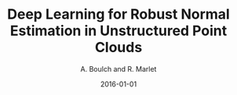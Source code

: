 ---
title: 'Deep Learning for Robust Normal Estimation in Unstructured Point Clouds'
author: 'A. Boulch and R. Marlet'
collection: publications
permalink:
date: 2016-01-01
type: journal
venue: 'Computer Graphics Forum, Wiley'
venue2: 'Symposium on Geometry Processing 201 (SGP 2016)'
venue3:
paperurl: 'https://onlinelibrary.wiley.com/doi/abs/10.1111/cgf.12983'
arxivurl: 
halurl: 
codeurl: 'https://github.com/aboulch/normals_HoughCNN'
mediumurl: 
blogurl: 
pdfurl: 'https://aboulch.github.io/files/2016_sgp_normals.pdf'
slidesurl: 'https://aboulch.github.io/files/talks/2016_sgp_normals_slides.pdf'
teaser: '/files/2016-CGF-normals.png'
note:
noteimportant:
---
